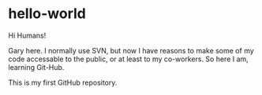 # hello-world

Hi Humans!

Gary here. I normally use SVN, but now I have reasons to make some of my code accessable to the public, or at least to my co-workers. So here I am, learning Git-Hub.

This is my first GitHub repository.
